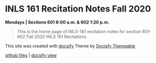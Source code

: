 # INLS 161 Recitation Notes Fall 2020

**Mondays | Sections 601 8:00 a.m. & 602 1:20 p.m.**

> This is the home page of INLS-161 recitation notes for section 601-602 Fall 2020 INLS 161 Recitations

This site was created with [docsify](https://docsify.js.org/#/)
Theme by [Docisfy Themeable](https://jhildenbiddle.github.io/docsify-themeable/#/introduction)

[github files](https://github.com/ljonesdesign/161-recitations) | [docsify view](https://ljonesdesign.github.io/161-recitations/#/)
